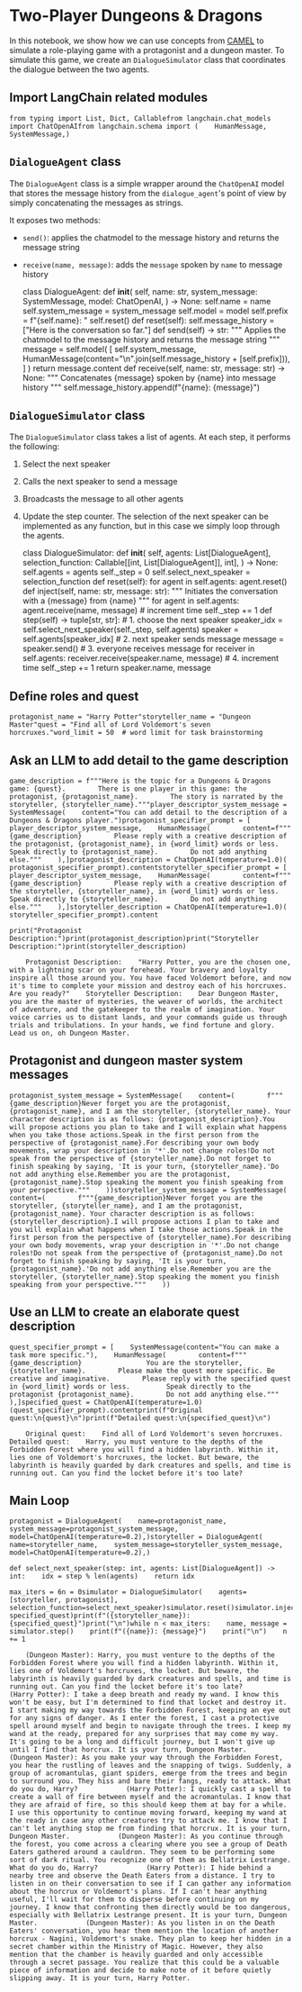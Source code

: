 Two-Player Dungeons & Dragons
=============================

In this notebook, we show how we can use concepts from [CAMEL](https://www.camel-ai.org/) to simulate a role-playing game with a protagonist and a dungeon master. To simulate this game, we create an `DialogueSimulator` class that coordinates the dialogue between the two agents.

Import LangChain related modules[​](#import-langchain-related-modules "Direct link to Import LangChain related modules")
------------------------------------------------------------------------------------------------------------------------

    from typing import List, Dict, Callablefrom langchain.chat_models import ChatOpenAIfrom langchain.schema import (    HumanMessage,    SystemMessage,)

`DialogueAgent` class[​](#dialogueagent-class "Direct link to dialogueagent-class")
-----------------------------------------------------------------------------------

The `DialogueAgent` class is a simple wrapper around the `ChatOpenAI` model that stores the message history from the `dialogue_agent`'s point of view by simply concatenating the messages as strings.

It exposes two methods:

*   `send()`: applies the chatmodel to the message history and returns the message string
*   `receive(name, message)`: adds the `message` spoken by `name` to message history

    class DialogueAgent:    def __init__(        self,        name: str,        system_message: SystemMessage,        model: ChatOpenAI,    ) -> None:        self.name = name        self.system_message = system_message        self.model = model        self.prefix = f"{self.name}: "        self.reset()    def reset(self):        self.message_history = ["Here is the conversation so far."]    def send(self) -> str:        """        Applies the chatmodel to the message history        and returns the message string        """        message = self.model(            [                self.system_message,                HumanMessage(content="\n".join(self.message_history + [self.prefix])),            ]        )        return message.content    def receive(self, name: str, message: str) -> None:        """        Concatenates {message} spoken by {name} into message history        """        self.message_history.append(f"{name}: {message}")

`DialogueSimulator` class[​](#dialoguesimulator-class "Direct link to dialoguesimulator-class")
-----------------------------------------------------------------------------------------------

The `DialogueSimulator` class takes a list of agents. At each step, it performs the following:

1.  Select the next speaker
2.  Calls the next speaker to send a message
3.  Broadcasts the message to all other agents
4.  Update the step counter. The selection of the next speaker can be implemented as any function, but in this case we simply loop through the agents.

    class DialogueSimulator:    def __init__(        self,        agents: List[DialogueAgent],        selection_function: Callable[[int, List[DialogueAgent]], int],    ) -> None:        self.agents = agents        self._step = 0        self.select_next_speaker = selection_function    def reset(self):        for agent in self.agents:            agent.reset()    def inject(self, name: str, message: str):        """        Initiates the conversation with a {message} from {name}        """        for agent in self.agents:            agent.receive(name, message)        # increment time        self._step += 1    def step(self) -> tuple[str, str]:        # 1. choose the next speaker        speaker_idx = self.select_next_speaker(self._step, self.agents)        speaker = self.agents[speaker_idx]        # 2. next speaker sends message        message = speaker.send()        # 3. everyone receives message        for receiver in self.agents:            receiver.receive(speaker.name, message)        # 4. increment time        self._step += 1        return speaker.name, message

Define roles and quest[​](#define-roles-and-quest "Direct link to Define roles and quest")
------------------------------------------------------------------------------------------

    protagonist_name = "Harry Potter"storyteller_name = "Dungeon Master"quest = "Find all of Lord Voldemort's seven horcruxes."word_limit = 50  # word limit for task brainstorming

Ask an LLM to add detail to the game description[​](#ask-an-llm-to-add-detail-to-the-game-description "Direct link to Ask an LLM to add detail to the game description")
------------------------------------------------------------------------------------------------------------------------------------------------------------------------

    game_description = f"""Here is the topic for a Dungeons & Dragons game: {quest}.        There is one player in this game: the protagonist, {protagonist_name}.        The story is narrated by the storyteller, {storyteller_name}."""player_descriptor_system_message = SystemMessage(    content="You can add detail to the description of a Dungeons & Dragons player.")protagonist_specifier_prompt = [    player_descriptor_system_message,    HumanMessage(        content=f"""{game_description}        Please reply with a creative description of the protagonist, {protagonist_name}, in {word_limit} words or less.         Speak directly to {protagonist_name}.        Do not add anything else."""    ),]protagonist_description = ChatOpenAI(temperature=1.0)(    protagonist_specifier_prompt).contentstoryteller_specifier_prompt = [    player_descriptor_system_message,    HumanMessage(        content=f"""{game_description}        Please reply with a creative description of the storyteller, {storyteller_name}, in {word_limit} words or less.         Speak directly to {storyteller_name}.        Do not add anything else."""    ),]storyteller_description = ChatOpenAI(temperature=1.0)(    storyteller_specifier_prompt).content

    print("Protagonist Description:")print(protagonist_description)print("Storyteller Description:")print(storyteller_description)

        Protagonist Description:    "Harry Potter, you are the chosen one, with a lightning scar on your forehead. Your bravery and loyalty inspire all those around you. You have faced Voldemort before, and now it's time to complete your mission and destroy each of his horcruxes. Are you ready?"    Storyteller Description:    Dear Dungeon Master, you are the master of mysteries, the weaver of worlds, the architect of adventure, and the gatekeeper to the realm of imagination. Your voice carries us to distant lands, and your commands guide us through trials and tribulations. In your hands, we find fortune and glory. Lead us on, oh Dungeon Master.

Protagonist and dungeon master system messages[​](#protagonist-and-dungeon-master-system-messages "Direct link to Protagonist and dungeon master system messages")
------------------------------------------------------------------------------------------------------------------------------------------------------------------

    protagonist_system_message = SystemMessage(    content=(        f"""{game_description}Never forget you are the protagonist, {protagonist_name}, and I am the storyteller, {storyteller_name}. Your character description is as follows: {protagonist_description}.You will propose actions you plan to take and I will explain what happens when you take those actions.Speak in the first person from the perspective of {protagonist_name}.For describing your own body movements, wrap your description in '*'.Do not change roles!Do not speak from the perspective of {storyteller_name}.Do not forget to finish speaking by saying, 'It is your turn, {storyteller_name}.'Do not add anything else.Remember you are the protagonist, {protagonist_name}.Stop speaking the moment you finish speaking from your perspective."""    ))storyteller_system_message = SystemMessage(    content=(        f"""{game_description}Never forget you are the storyteller, {storyteller_name}, and I am the protagonist, {protagonist_name}. Your character description is as follows: {storyteller_description}.I will propose actions I plan to take and you will explain what happens when I take those actions.Speak in the first person from the perspective of {storyteller_name}.For describing your own body movements, wrap your description in '*'.Do not change roles!Do not speak from the perspective of {protagonist_name}.Do not forget to finish speaking by saying, 'It is your turn, {protagonist_name}.'Do not add anything else.Remember you are the storyteller, {storyteller_name}.Stop speaking the moment you finish speaking from your perspective."""    ))

Use an LLM to create an elaborate quest description[​](#use-an-llm-to-create-an-elaborate-quest-description "Direct link to Use an LLM to create an elaborate quest description")
---------------------------------------------------------------------------------------------------------------------------------------------------------------------------------

    quest_specifier_prompt = [    SystemMessage(content="You can make a task more specific."),    HumanMessage(        content=f"""{game_description}                You are the storyteller, {storyteller_name}.        Please make the quest more specific. Be creative and imaginative.        Please reply with the specified quest in {word_limit} words or less.         Speak directly to the protagonist {protagonist_name}.        Do not add anything else."""    ),]specified_quest = ChatOpenAI(temperature=1.0)(quest_specifier_prompt).contentprint(f"Original quest:\n{quest}\n")print(f"Detailed quest:\n{specified_quest}\n")

        Original quest:    Find all of Lord Voldemort's seven horcruxes.        Detailed quest:    Harry, you must venture to the depths of the Forbidden Forest where you will find a hidden labyrinth. Within it, lies one of Voldemort's horcruxes, the locket. But beware, the labyrinth is heavily guarded by dark creatures and spells, and time is running out. Can you find the locket before it's too late?    

Main Loop[​](#main-loop "Direct link to Main Loop")
---------------------------------------------------

    protagonist = DialogueAgent(    name=protagonist_name,    system_message=protagonist_system_message,    model=ChatOpenAI(temperature=0.2),)storyteller = DialogueAgent(    name=storyteller_name,    system_message=storyteller_system_message,    model=ChatOpenAI(temperature=0.2),)

    def select_next_speaker(step: int, agents: List[DialogueAgent]) -> int:    idx = step % len(agents)    return idx

    max_iters = 6n = 0simulator = DialogueSimulator(    agents=[storyteller, protagonist], selection_function=select_next_speaker)simulator.reset()simulator.inject(storyteller_name, specified_quest)print(f"({storyteller_name}): {specified_quest}")print("\n")while n < max_iters:    name, message = simulator.step()    print(f"({name}): {message}")    print("\n")    n += 1

        (Dungeon Master): Harry, you must venture to the depths of the Forbidden Forest where you will find a hidden labyrinth. Within it, lies one of Voldemort's horcruxes, the locket. But beware, the labyrinth is heavily guarded by dark creatures and spells, and time is running out. Can you find the locket before it's too late?            (Harry Potter): I take a deep breath and ready my wand. I know this won't be easy, but I'm determined to find that locket and destroy it. I start making my way towards the Forbidden Forest, keeping an eye out for any signs of danger. As I enter the forest, I cast a protective spell around myself and begin to navigate through the trees. I keep my wand at the ready, prepared for any surprises that may come my way. It's going to be a long and difficult journey, but I won't give up until I find that horcrux. It is your turn, Dungeon Master.            (Dungeon Master): As you make your way through the Forbidden Forest, you hear the rustling of leaves and the snapping of twigs. Suddenly, a group of acromantulas, giant spiders, emerge from the trees and begin to surround you. They hiss and bare their fangs, ready to attack. What do you do, Harry?            (Harry Potter): I quickly cast a spell to create a wall of fire between myself and the acromantulas. I know that they are afraid of fire, so this should keep them at bay for a while. I use this opportunity to continue moving forward, keeping my wand at the ready in case any other creatures try to attack me. I know that I can't let anything stop me from finding that horcrux. It is your turn, Dungeon Master.            (Dungeon Master): As you continue through the forest, you come across a clearing where you see a group of Death Eaters gathered around a cauldron. They seem to be performing some sort of dark ritual. You recognize one of them as Bellatrix Lestrange. What do you do, Harry?            (Harry Potter): I hide behind a nearby tree and observe the Death Eaters from a distance. I try to listen in on their conversation to see if I can gather any information about the horcrux or Voldemort's plans. If I can't hear anything useful, I'll wait for them to disperse before continuing on my journey. I know that confronting them directly would be too dangerous, especially with Bellatrix Lestrange present. It is your turn, Dungeon Master.            (Dungeon Master): As you listen in on the Death Eaters' conversation, you hear them mention the location of another horcrux - Nagini, Voldemort's snake. They plan to keep her hidden in a secret chamber within the Ministry of Magic. However, they also mention that the chamber is heavily guarded and only accessible through a secret passage. You realize that this could be a valuable piece of information and decide to make note of it before quietly slipping away. It is your turn, Harry Potter.